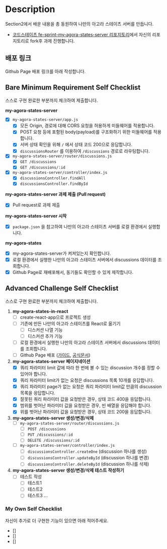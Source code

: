 # Description

Section2에서 배운 내용을 총 동원하여 나만의 아고라 스테이츠 서버를 만듭니다.

- [코드스테이츠 fe-sprint-my-agora-states-server 리포지토리](https://github.com/codestates-seb/fe-sprint-my-agora-states-server)에서 자신의 리포지토리로 fork후 과제 진행합니다.

## 배포 링크

Github Page 배포 링크를 아래 작성합니다.

## Bare Minimum Requirement Self Checklist

스스로 구현 완료한 부분까지 체크하여 제출합니다.

**my-agora-states-server**
- [x] `my-agora-states-server/app.js`
    - [x] 모든 Origin, 경로에 대해 CORS 요청을 허용하게 미들웨어를 적용합니다.
    - [x] POST 요청 등에 포함된 body(payload)를 구조화하기 위한 미들웨어를 적용합니다.
    - [x] 서버 상태 확인을 위해 `/` 에서 상태 코드 200으로 응답합니다.
    - [x] `discussionsRouter` 를 이용하여 `/discussions` 경로로 라우팅합니다.
- [x] `my-agora-states-server/router/discussions.js`
    - [x] `GET /discussions`
    - [x] `GET /discussions/:id`
- [x] `my-agora-states-server/controller/index.js`
    - [x] `discussionsController.findAll`
    - [x] `discussionsController.findById`

**my-agora-states-server 과제 제출 (Pull request)**
- [x] Pull request로 과제 제출

**my-agora-states-server 시작**
- [x] `package.json` 을 참고하여 나만의 아고라 스테이츠 서버를 로컬 환경에서 실행합니다.

**my-agora-states**
- [x] my-agora-states-server가 켜져있는지 확인합니다.
- [x] 로컬 환경에서 실행한 나만의 아고라 스테이츠 서버에서 discussions 데이터를 조회합니다.
- [x] Github Page로 재배포해서, 동기들도 확인할 수 있게 제작합니다.

## Advanced Challenge Self Checklist

스스로 구현 완료한 부분까지 체크하여 제출합니다.

1. **my-agora-states-in-react**
    - [ ] create-react-app으로 프로젝트 생성
    - [ ] 기존에 만든 나만의 아고라 스테이츠를 React로 옮기기
        - [ ] 디스커션 나열 기능
        - [ ] 디스커션 추가 기능
    - [ ] 로컬 환경에서 실행한 나만의 아고라 스테이츠 서버에서 discussions 데이터를 조회합니다.
    - [ ] Github Page 배포 ([가이드](https://github.com/gitname/react-gh-pages), [공식문서](https://create-react-app.dev/docs/deployment/#github-pages))
2. **my-agora-states-server 페이지네이션**
    - [x] 쿼리 파라미터 limit 값에 따라 한 번에 볼 수 있는 discussion 개수를 정할 수 있어야 합니다.
    - [x] 쿼리 파라미터 limit가 없는 요청은 discussions 목록 10개를 응답합니다.
    - [x] 쿼리 파라미터 page가 없는 요청은 쿼리 파라미터 limit값 만큼의 discussion 목록을 응답합니다.
    - [x] 잘못된 쿼리 파라미터 값을 요청받은 경우, 상태 코드 400을 응답합니다.
    - [x] 범위를 벗어난 파라미터 값을 요청받은 경우, 빈 배열을 응답해야 합니다.
    - [x] 위를 벗어난 파라미터 값을 요청받은 경우, 상태 코드 200을 응답합니다.
3. **my-agora-states-server 생성/변경/삭제**
    - [ ] `my-agora-states-server/router/discussions.js`
        - [ ] `POST /discussions`
        - [ ] `PUT /discussions/:id`
        - [ ] `DELETE /discussions/:id`
    - [ ] `my-agora-states-server/controller/index.js`
        - [ ] `discussionsController.createOne` (discussion 하나를 생성)
        - [ ] `discussionsController.updateById` (discussion 하나를 변경)
        - [ ] `discussionsController.deleteById` (discussion 하나를 삭제)
4. **my-agora-states-server 생성/변경/삭제 테스트 작성하기**
    - [ ] 테스트 작성
      - [ ] 테스트1 
      - [ ] 테스트2 
      - [ ] 테스트3 
      ...

### My Own Self Checklist

자신이 추가로 더 구현한 기능이 있으면 아래 적어주세요.

- []
- []
- []
